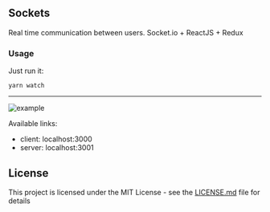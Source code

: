 ## Sockets
Real time communication between users.
Socket.io + ReactJS + Redux

### Usage

Just run it:
```
yarn watch
```

---------------

![example](sources/starting.gif)

Available links:
- client: localhost:3000
- server: localhost:3001


## License

This project is licensed under the MIT License - see the [LICENSE.md](LICENSE.md) file for details